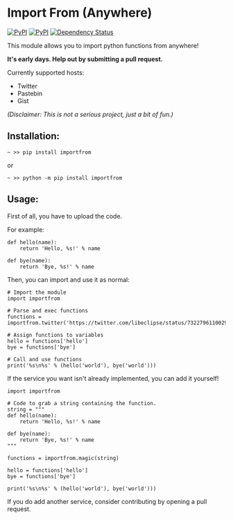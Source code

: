 # Import From (Anywhere)

 [![PyPI](https://img.shields.io/pypi/v/importfrom.svg)](https://pypi.python.org/pypi/importfrom) [![PyPI](https://img.shields.io/pypi/l/importfrom.svg)](https://pypi.python.org/pypi/importfrom) [![Dependency Status](https://dependencyci.com/github/libeclipse/import-from/badge)](https://dependencyci.com/github/libeclipse/import-from)

This module allows you to import python functions from anywhere!

**It's early days. Help out by submitting a pull request.**

Currently supported hosts:

- Twitter
- Pastebin
- Gist

*(Disclaimer: This is not a serious project, just a bit of fun.)*

## Installation:

`~ >> pip install importfrom`

or

`~ >> python -m pip install importfrom`

## Usage:

First of all, you have to upload the code.

For example:

```
def hello(name):
    return 'Hello, %s!' % name

def bye(name):
    return 'Bye, %s!' % name
```

Then, you can import and use it as normal:

```
# Import the module
import importfrom

# Parse and exec functions
functions = importfrom.twitter('https://twitter.com/libeclipse/status/732279611002912769')

# Assign functions to variables
hello = functions['hello']
bye = functions['bye']

# Call and use functions
print('%s\n%s' % (hello('world'), bye('world')))
```

If the service you want isn't already implemented, you can add it yourself!

```
import importfrom

# Code to grab a string containing the function.
string = """
def hello(name):
    return 'Hello, %s!' % name

def bye(name):
    return 'Bye, %s!' % name
"""

functions = importfrom.magic(string)

hello = functions['hello']
bye = functions['bye']

print('%s\n%s' % (hello('world'), bye('world')))
```

If you do add another service, consider contributing by opening a pull request.

